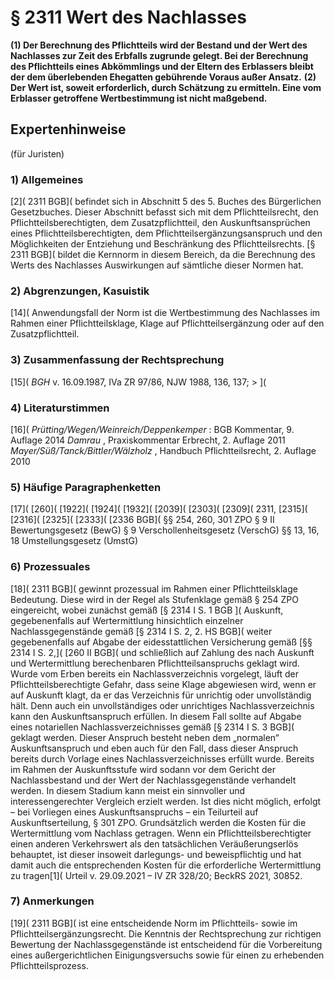 # § 2311 Wert des Nachlasses
**(1) Der Berechnung des Pflichtteils wird der Bestand und der Wert des Nachlasses zur Zeit des Erbfalls zugrunde gelegt. Bei der Berechnung des Pflichtteils eines Abkömmlings und der Eltern des Erblassers bleibt der dem überlebenden Ehegatten gebührende Voraus außer Ansatz.**
**(2) Der Wert ist, soweit erforderlich, durch Schätzung zu ermitteln. Eine vom Erblasser getroffene Wertbestimmung ist nicht maßgebend.**
## Expertenhinweise
(für Juristen)
### 1) Allgemeines
[2]( 2311 BGB]( befindet sich in Abschnitt 5 des 5. Buches des Bürgerlichen Gesetzbuches. Dieser Abschnitt befasst sich mit dem Pflichtteilsrecht, den Pflichtteilsberechtigten, dem Zusatzpflichtteil, den Auskunftsansprüchen eines Pflichtteilsberechtigten, dem Pflichtteilsergänzungsanspruch und den Möglichkeiten der Entziehung und Beschränkung des Pflichtteilsrechts. [§ 2311 BGB]( bildet die Kernnorm in diesem Bereich, da die Berechnung des Werts des Nachlasses Auswirkungen auf sämtliche dieser Normen hat.
### 2) Abgrenzungen, Kasuistik
[14]( Anwendungsfall der Norm ist die Wertbestimmung des Nachlasses im Rahmen einer Pflichtteilsklage, Klage auf Pflichtteilsergänzung oder auf den Zusatzpflichtteil.
### 3) Zusammenfassung der Rechtsprechung
[15]( _BGH_ v. 16.09.1987, IVa ZR 97/86, NJW 1988, 136, 137; > ](
### 4) Literaturstimmen
[16]( _Prütting/Wegen/Weinreich/Deppenkemper_ : BGB Kommentar, 9. Auflage 2014
_Damrau_ , Praxiskommentar Erbrecht, 2. Auflage 2011
_Mayer/Süß/Tanck/Bittler/Wälzholz_ , Handbuch Pflichtteilsrecht, 2. Auflage 2010
### 5) Häufige Paragraphenketten
[17]( [260]( [1922]( [1924]( [1932]( [2039]( [2303]( [2309]( 2311, [2315]( [2316]( [2325]( [2333]( [2336 BGB](
§§ 254, 260, 301 ZPO
§ 9 II Bewertungsgesetz (BewG)
§ 9 Verschollenheitsgesetz (VerschG)
§§ 13, 16, 18 Umstellungsgesetz (UmstG)
### 6) Prozessuales
[18]( 2311 BGB]( gewinnt prozessual im Rahmen einer Pflichtteilsklage Bedeutung. Diese wird in der Regel als Stufenklage gemäß § 254 ZPO eingereicht, wobei zunächst gemäß [§ 2314 I S. 1 BGB ]( Auskunft, gegebenenfalls auf Wertermittlung hinsichtlich einzelner Nachlassgegenstände gemäß [§ 2314 I S. 2, 2. HS BGB]( weiter gegebenenfalls auf Abgabe der eidesstattlichen Versicherung gemäß [§§ 2314 I S. 2,]( [260 II BGB]( und schließlich auf Zahlung des nach Auskunft und Wertermittlung berechenbaren Pflichtteilsanspruchs geklagt wird.
Wurde vom Erben bereits ein Nachlassverzeichnis vorgelegt, läuft der Pflichtteilsberechtigte Gefahr, dass seine Klage abgewiesen wird, wenn er auf Auskunft klagt, da er das Verzeichnis für unrichtig oder unvollständig hält. Denn auch ein unvollständiges oder unrichtiges Nachlassverzeichnis kann den Auskunftsanspruch erfüllen.
In diesem Fall sollte auf Abgabe eines notariellen Nachlassverzeichnisses gemäß [§ 2314 I S. 3 BGB]( geklagt werden. Dieser Anspruch besteht neben dem „normalen“ Auskunftsanspruch und eben auch für den Fall, dass dieser Anspruch bereits durch Vorlage eines Nachlassverzeichnisses erfüllt wurde.
Bereits im Rahmen der Auskunftsstufe wird sodann vor dem Gericht der Nachlassbestand und der Wert der Nachlassgegenstände verhandelt werden. In diesem Stadium kann meist ein sinnvoller und interessengerechter Vergleich erzielt werden. Ist dies nicht möglich, erfolgt – bei Vorliegen eines Auskunftsanspruchs – ein Teilurteil auf Auskunftserteilung, § 301 ZPO.
Grundsätzlich werden die Kosten für die Wertermittlung vom Nachlass getragen. Wenn ein Pflichtteilsberechtigter einen anderen Verkehrswert als den tatsächlichen Veräußerungserlös behauptet, ist dieser insoweit darlegungs- und beweispflichtig und hat damit auch die entsprechenden Kosten für die erforderliche Wertermittlung zu tragen[1]( Urteil v. 29.09.2021 – IV ZR 328/20; BeckRS 2021, 30852.
### 7) Anmerkungen
[19]( 2311 BGB]( ist eine entscheidende Norm im Pflichtteils- sowie im Pflichtteilsergänzungsrecht. Die Kenntnis der Rechtsprechung zur richtigen Bewertung der Nachlassgegenstände ist entscheidend für die Vorbereitung eines außergerichtlichen Einigungsversuchs sowie für einen zu erhebenden Pflichtteilsprozess.